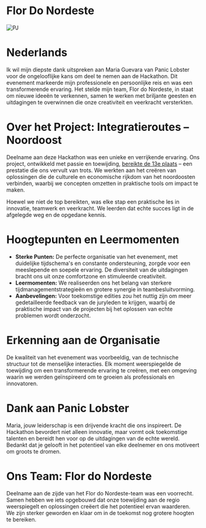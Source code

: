 # Flor Do Nordeste

![PJ](https://github.com/user-attachments/assets/c10c938c-47fa-42f1-8860-4c7f5b48cbcb)

# Nederlands

Ik wil mijn diepste dank uitspreken aan Maria Guevara van Panic Lobster voor de ongelooflijke kans om deel te nemen aan de Hackathon. Dit evenement markeerde mijn professionele en persoonlijke reis en was een transformerende ervaring. Het stelde mijn team, Flor do Nordeste, in staat om nieuwe ideeën te verkennen, samen te werken met briljante geesten en uitdagingen te overwinnen die onze creativiteit en veerkracht versterkten.

# Over het Project: Integratieroutes – Noordoost

Deelname aan deze Hackathon was een unieke en verrijkende ervaring. Ons project, ontwikkeld met passie en toewijding, [bereikte de 13e plaats](https://repositorio.enap.gov.br/jspui/bitstream/1/8037/6/Resultado%20Final%20Impulso%20Regional%20Hackathon%20Comunicado_25.pdf) – een prestatie die ons vervult van trots. We werkten aan het creëren van oplossingen die de culturele en economische rijkdom van het noordoosten verbinden, waarbij we concepten omzetten in praktische tools om impact te maken.

Hoewel we niet de top bereikten, was elke stap een praktische les in innovatie, teamwerk en veerkracht. We leerden dat echte succes ligt in de afgelegde weg en de opgedane kennis.

# Hoogtepunten en Leermomenten

- **Sterke Punten:** De perfecte organisatie van het evenement, met duidelijke tijdschema's en constante ondersteuning, zorgde voor een meeslepende en soepele ervaring. De diversiteit van de uitdagingen bracht ons uit onze comfortzone en stimuleerde creativiteit.
- **Leermomenten:** We realiseerden ons het belang van sterkere tijdmanagementstrategieën en grotere synergie in teambesluitvorming.
- **Aanbevelingen:** Voor toekomstige edities zou het nuttig zijn om meer gedetailleerde feedback van de juryleden te krijgen, waarbij de praktische impact van de projecten bij het oplossen van echte problemen wordt onderzocht.

# Erkenning aan de Organisatie

De kwaliteit van het evenement was voorbeeldig, van de technische structuur tot de menselijke interacties. Elk moment weerspiegelde de toewijding om een transformerende ervaring te creëren, met een omgeving waarin we werden geïnspireerd om te groeien als professionals en innovatoren.

# Dank aan Panic Lobster

Maria, jouw leiderschap is een drijvende kracht die ons inspireert. De Hackathon bevordert niet alleen innovatie, maar vormt ook toekomstige talenten en bereidt hen voor op de uitdagingen van de echte wereld. Bedankt dat je gelooft in het potentieel van elke deelnemer en ons motiveert om groots te dromen.

# Ons Team: Flor do Nordeste

Deelname aan de zijde van het Flor do Nordeste-team was een voorrecht. Samen hebben we iets opgebouwd dat onze toewijding aan de regio weerspiegelt en oplossingen creëert die het potentieel ervan waarderen. We zijn sterker geworden en klaar om in de toekomst nog grotere hoogten te bereiken.

